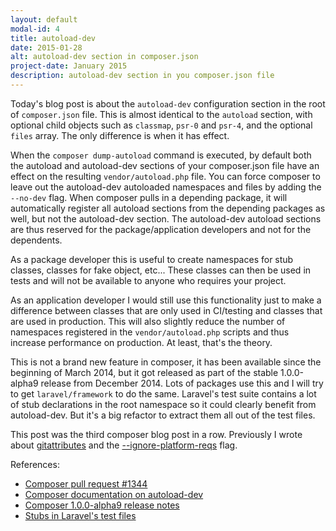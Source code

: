 ```yaml
---
layout: default
modal-id: 4
title: autoload-dev
date: 2015-01-28
alt: autoload-dev section in composer.json
project-date: January 2015
description: autoload-dev section in you composer.json file
---
```


Today's blog post is about the `autoload-dev` configuration section in the root of `composer.json` file.
This is almost identical to the `autoload` section, with optional child objects such as `classmap`, `psr-0` and `psr-4`,
and the optional `files` array. The only difference is when it has effect.

When the `composer dump-autoload` command is executed, by default both the autoload and autoload-dev sections of
your composer.json file have an effect on the resulting `vendor/autoload.php` file.
You can force composer to leave out the autoload-dev autoloaded namespaces and files by adding the `--no-dev` flag.
When composer pulls in a depending package, it will automatically register all autoload sections
from the depending packages as well, but not the autoload-dev section.
The autoload-dev autoload sections are thus reserved for the package/application developers and not for the dependents.

As a package developer this is useful to create namespaces for stub classes,
classes for fake object, etc... These classes can then be used in tests and will not be available
to anyone who requires your project.

As an application developer I would still use this functionality just to make a difference between classes
that are only used in CI/testing and classes that are used in production.
This will also slightly reduce the number of namespaces registered in the `vendor/autoload.php` scripts
and thus increase performance on production. At least, that's the theory.

This is not a brand new feature in composer, it has been available since the beginning of March 2014,
but it got released as part of the stable 1.0.0-alpha9 release from December 2014.
Lots of packages use this and I will try to get `laravel/framework` to do the same.
Laravel's test suite contains a lot of stub declarations in the root namespace
so it could clearly benefit from autoload-dev. But it's a big refactor to extract them all out of the test files.

This post was the third composer blog post in a row. Previously I wrote about [gitattributes](/2015/01/14/gitattributes/)
and the [--ignore-platform-reqs](/2015/01/18/composer-ignore-platform-reqs-flag/) flag.

References:

- [Composer pull request #1344](https://github.com/composer/composer/pull/1344)
- [Composer documentation on autoload-dev](https://getcomposer.org/doc/04-schema.md#autoload-dev)
- [Composer 1.0.0-alpha9 release notes](https://github.com/composer/composer/releases/tag/1.0.0-alpha9)
- [Stubs in Laravel's test files](https://github.com/laravel/framework/blob/master/tests/Container/ContainerTest.php#L504-L598)
